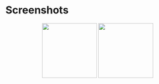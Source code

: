 # Screenshots

<p align="center">
  <img src="https://github.com/Ikhtiar76/data_fetch_bloc/assets/111075393/e59d207a-f977-43d7-abfd-1e45e612727f" width="150" />
  <img src="https://github.com/Ikhtiar76/data_fetch_bloc/assets/111075393/ddc4e81a-6f22-4e27-abd1-e023d51d2d65" width="150" /> 
</p>

